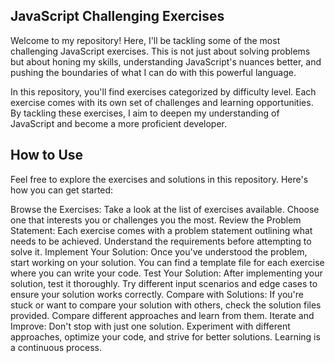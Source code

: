 ## JavaScript Challenging Exercises

Welcome to my repository! Here, I'll be tackling some of the most challenging JavaScript exercises. This is not just about solving problems but about honing my skills, understanding JavaScript's nuances better, and pushing the boundaries of what I can do with this powerful language.

In this repository, you'll find exercises categorized by difficulty level. Each exercise comes with its own set of challenges and learning opportunities. By tackling these exercises, I aim to deepen my understanding of JavaScript and become a more proficient developer.

## How to Use

Feel free to explore the exercises and solutions in this repository. Here's how you can get started:

Browse the Exercises: Take a look at the list of exercises available. Choose one that interests you or challenges you the most.
Review the Problem Statement: Each exercise comes with a problem statement outlining what needs to be achieved. Understand the requirements before attempting to solve it.
Implement Your Solution: Once you've understood the problem, start working on your solution. You can find a template file for each exercise where you can write your code.
Test Your Solution: After implementing your solution, test it thoroughly. Try different input scenarios and edge cases to ensure your solution works correctly.
Compare with Solutions: If you're stuck or want to compare your solution with others, check the solution files provided. Compare different approaches and learn from them.
Iterate and Improve: Don't stop with just one solution. Experiment with different approaches, optimize your code, and strive for better solutions. Learning is a continuous process.
